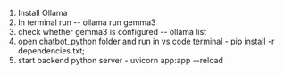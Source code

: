 1. Install Ollama
2. In terminal run -- ollama run gemma3
3. check whether gemma3 is configured -- ollama list
4. open chatbot_python folder and run in vs code terminal - pip install -r dependencies.txt;
5. start backend python server - uvicorn app:app --reload
